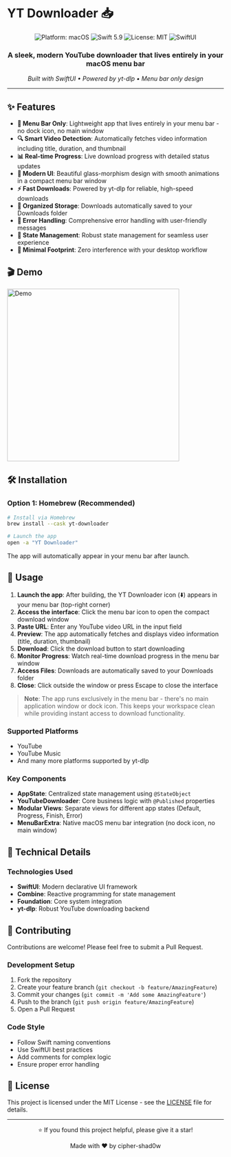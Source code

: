 # YT Downloader 📥

<div align="center">
  <img src="https://img.shields.io/badge/Platform-macOS-blue?style=for-the-badge&logo=apple" alt="Platform: macOS">
  <img src="https://img.shields.io/badge/Swift-5.9-orange?style=for-the-badge&logo=swift" alt="Swift 5.9">
  <img src="https://img.shields.io/badge/License-MIT-green?style=for-the-badge" alt="License: MIT">
  <img src="https://img.shields.io/badge/UI-SwiftUI-purple?style=for-the-badge&logo=swift" alt="SwiftUI">
</div>

<div align="center">
  <h3>A sleek, modern YouTube downloader that lives entirely in your macOS menu bar</h3>
  <p><em>Built with SwiftUI • Powered by yt-dlp • Menu bar only design</em></p>
</div>

---

## ✨ Features

- **🎯 Menu Bar Only**: Lightweight app that lives entirely in your menu bar - no dock icon, no main window
- **🔍 Smart Video Detection**: Automatically fetches video information including title, duration, and thumbnail
- **📊 Real-time Progress**: Live download progress with detailed status updates
- **🎨 Modern UI**: Beautiful glass-morphism design with smooth animations in a compact menu bar window
- **⚡ Fast Downloads**: Powered by yt-dlp for reliable, high-speed downloads
- **📁 Organized Storage**: Downloads automatically saved to your Downloads folder
- **🚫 Error Handling**: Comprehensive error handling with user-friendly messages
- **🔄 State Management**: Robust state management for seamless user experience
- **💾 Minimal Footprint**: Zero interference with your desktop workflow

## 🎬 Demo

<img src="assets/app-demo.gif" alt="Demo" width="400"/>

## 🛠 Installation

### Option 1: Homebrew (Recommended)

```bash
# Install via Homebrew
brew install --cask yt-downloader

# Launch the app
open -a "YT Downloader"
```

The app will automatically appear in your menu bar after launch.

## 🚀 Usage

1. **Launch the app**: After building, the YT Downloader icon (⬇️) appears in your menu bar (top-right corner)
2. **Access the interface**: Click the menu bar icon to open the compact download window
3. **Paste URL**: Enter any YouTube video URL in the input field
4. **Preview**: The app automatically fetches and displays video information (title, duration, thumbnail)
5. **Download**: Click the download button to start downloading
6. **Monitor Progress**: Watch real-time download progress in the menu bar window
7. **Access Files**: Downloads are automatically saved to your Downloads folder
8. **Close**: Click outside the window or press Escape to close the interface

> **Note**: The app runs exclusively in the menu bar - there's no main application window or dock icon. This keeps your workspace clean while providing instant access to download functionality.

### Supported Platforms

- YouTube
- YouTube Music
- And many more platforms supported by yt-dlp

### Key Components

- **AppState**: Centralized state management using `@StateObject`
- **YouTubeDownloader**: Core business logic with `@Published` properties
- **Modular Views**: Separate views for different app states (Default, Progress, Finish, Error)
- **MenuBarExtra**: Native macOS menu bar integration (no dock icon, no main window)

## 🔧 Technical Details

### Technologies Used

- **SwiftUI**: Modern declarative UI framework
- **Combine**: Reactive programming for state management
- **Foundation**: Core system integration
- **yt-dlp**: Robust YouTube downloading backend

## 🤝 Contributing

Contributions are welcome! Please feel free to submit a Pull Request.

### Development Setup

1. Fork the repository
2. Create your feature branch (`git checkout -b feature/AmazingFeature`)
3. Commit your changes (`git commit -m 'Add some AmazingFeature'`)
4. Push to the branch (`git push origin feature/AmazingFeature`)
5. Open a Pull Request

### Code Style

- Follow Swift naming conventions
- Use SwiftUI best practices
- Add comments for complex logic
- Ensure proper error handling

## 📄 License

This project is licensed under the MIT License - see the [LICENSE](LICENSE) file for details.

---

<div align="center">
  <p>⭐ If you found this project helpful, please give it a star!</p>
  <p>Made with ❤️ by cipher-shad0w</p>
</div>